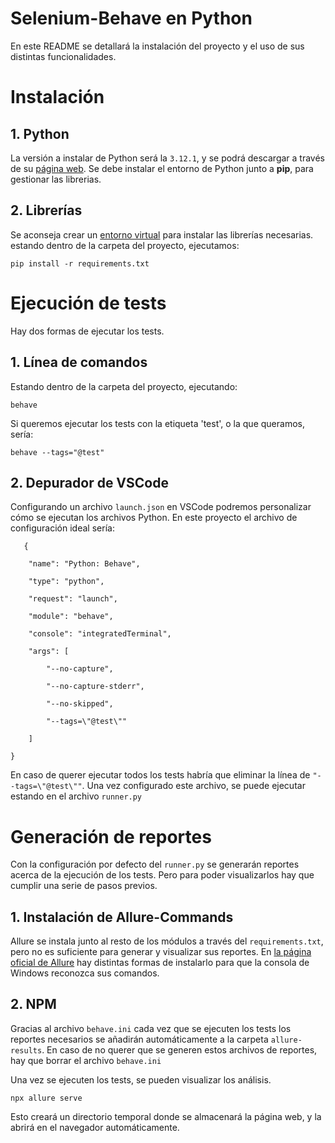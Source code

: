 # Selenium-Behave en Python

En este README se detallará la instalación del proyecto y el uso de sus distintas funcionalidades.


# Instalación

## 1. Python

La versión a instalar de Python será la `3.12.1`, y se podrá descargar a través de su [página web](https://www.python.org/). Se debe instalar el entorno de Python junto a **pip**, para gestionar las librerias.

## 2. Librerías

Se aconseja crear un [entorno virtual](https://docs.python.org/es/3/library/venv.html) para instalar las librerías necesarias. estando dentro de la carpeta del proyecto, ejecutamos:

    pip install -r requirements.txt

  

# Ejecución de tests

Hay dos formas de ejecutar los tests.

## 1. Línea de comandos

Estando dentro de la carpeta del proyecto, ejecutando:

    behave

Si queremos ejecutar los tests con la etiqueta 'test', o la que queramos, sería:

    behave --tags="@test"
    
## 2. Depurador de VSCode

Configurando un archivo ``launch.json`` en VSCode podremos personalizar cómo se ejecutan los archivos Python. En este proyecto el archivo de configuración ideal sería:

       {
    
	    "name": "Python: Behave",
	    
	    "type": "python",
	    
	    "request": "launch",
	    
	    "module": "behave",
	    
	    "console": "integratedTerminal",
	    
	    "args": [
	    
		    "--no-capture",
		    
		    "--no-capture-stderr",
		    
		    "--no-skipped",
		    
		    "--tags=\"@test\""
	    
	    ]
    
    }
En caso de querer ejecutar todos los tests habría que eliminar la línea de ``"--tags=\"@test\""``. Una vez configurado este archivo, se puede ejecutar estando en el archivo ``runner.py``

# Generación de reportes

Con la configuración por defecto del ``runner.py`` se generarán reportes acerca de la ejecución de los tests. Pero para poder visualizarlos hay que cumplir una serie de pasos previos. 

## 1. Instalación de Allure-Commands

Allure se instala junto al resto de los módulos a través del ``requirements.txt``, pero no es suficiente para generar y visualizar sus reportes. En [la página oficial de Allure](https://allurereport.org/docs/gettingstarted-installation/) hay distintas formas de instalarlo para que la consola de Windows reconozca sus comandos.

## 2. NPM

Gracias al archivo ``behave.ini`` cada vez que se ejecuten los tests los reportes necesarios se añadirán automáticamente a la carpeta ``allure-results``. En caso de no querer que se generen estos archivos de reportes, hay que borrar el archivo ``behave.ini``

Una vez se ejecuten los tests, se pueden visualizar los análisis. 

``npx allure serve``

Esto creará un directorio temporal donde se almacenará la página web, y la abrirá en el navegador automáticamente.
